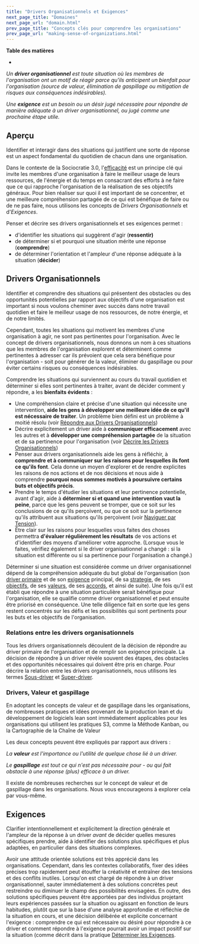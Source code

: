 ```yaml
---
title: "Drivers Organisationnels et Exigences"
next_page_title: "Domaines"
next_page_url: "domain.html"
prev_page_title: "Concepts clés pour comprendre les organisations"
prev_page_url: "making-sense-of-organizations.html"
---
```



**Table des matières**

-


_Un **driver organisationnel** est toute situation où les membres de l'organisation ont un motif de réagir parce qu'ils anticipent un bienfait pour l'organisation (source de valeur, élimination de gaspillage ou mitigation de risques aux conséquences indésirables)._

_Une **exigence** est un besoin ou un désir jugé nécessaire pour répondre de manière adéquate à un driver organisationnel, ou jugé comme une prochaine étape utile._

## Aperçu

Identifier et interagir dans des situations qui justifient une sorte de réponse est un aspect fondamental du quotidien de chacun dans une organisation.

Dans le contexte de la Sociocratie 3.0, l'[efficacité](principle-effectiveness.html) est un principe clé qui invite les membres d'une organisation à faire le meilleur usage de leurs ressources, de l'énergie et du temps en consacrant des efforts à ne faire que ce qui rapproche l'organisation de la réalisation de ses objectifs généraux. Pour bien réaliser sur quoi il est important de se concentrer, et une meilleure compréhension partagée de ce qui est bénéfique de faire ou de ne pas faire, nous utilisons les concepts de _Drivers Organisationnels_ et d'_Exigences_.

Penser et décrire ses drivers organisationnels et ses exigences permet :

- d'identifier les situations qui suggèrent d'agir (**ressentir)**
- de déterminer si et pourquoi une situation mérite une réponse (**comprendre**)
- de déterminer l'orientation et l'ampleur d'une réponse adéquate à la situation (**décider**)

## Drivers Organisationnels

Identifier et comprendre des situations qui présentent des obstacles ou des opportunités potentielles par rapport aux objectifs d'une organisation est important si nous voulons cheminer avec succès dans notre travail quotidien et faire le meilleur usage de nos ressources, de notre énergie, et de notre limités.

Cependant, toutes les situations qui motivent les membres d'une organisation à agir, ne sont pas pertinentes pour l'organisation. Avec le concept de drivers organisationnels, nous donnons un nom à ces situations que les membres de l'organisation explorent et déterminent comme pertinentes à adresser car ils prévoient que cela sera bénéfique pour l'organisation - soit pour générer de la valeur, éliminer du gaspillage ou pour éviter certains risques ou conséquences indésirables.

Comprendre les situations qui surviennent au cours du travail quotidien et déterminer si elles sont pertinentes à traiter, avant de décider comment y répondre, a les **bienfaits évidents** :

- Une compréhension claire et précise d'une situation qui nécessite une intervention, **aide les gens à développer une meilleure idée de ce qu'il est nécessaire de traiter**. Un problème bien défini est un problème à moitié résolu (voir [Répondre aux Drivers Organisationnels](respond-to-organizational-drivers.html))
- Décrire explicitement un driver aide à **communiquer efficacement** avec les autres et à **développer une compréhension partagée** de la situation et de sa pertinence pour l'organisation (voir [Décrire les Drivers Organisationnels](describe-organizational-drivers.html))
- Penser aux drivers organisationnels aide les gens à réfléchir, à **comprendre et à communiquer sur les raisons pour lesquelles ils font ce qu'ils font**. Cela donne un moyen d'explorer et de rendre explicites les raisons de nos actions et de nos décisions et nous aide à comprendre **pourquoi nous sommes motivés à poursuivre certains buts et objectifs précis**.
- Prendre le temps d'étudier les situations et leur pertinence potentielle, avant d'agir, aide à **déterminer si et quand une intervention vaut la peine**, parce que les gens peuvent se tromper, que ce soit sur les conclusions de ce qu'ils perçoivent, ou que ce soit sur la pertinence qu'ils attribuent aux situations qu'ils perçoivent (voir [Naviguer par Tension](navigate-via-tension.html)).
- Être clair sur les raisons pour lesquelles vous faites des choses permettra **d'évaluer régulièrement les résultats** de vos actions et d'identifier des moyens d'améliorer votre approche. (Lorsque vous le faites, vérifiez également si le driver organisationnel a changé : si la situation est différente ou si sa pertinence pour l'organisation a changé.)

Déterminer si une situation est considérée comme un driver organisationnel dépend de la compréhension adéquate du but global de l'organisation (son <a href="glossary.html#entry-primary-driver" class="glossary-tooltip" data-toggle="tooltip" title="Driver Primaire: Le driver primaire d&#x27;un domaine est le driver principal auquel les personnes responsables de ce domaine répondent.">driver primaire</a> et de son  <a href="glossary.html#entry-requirement" class="glossary-tooltip" data-toggle="tooltip" title="Exigence: Un besoin ou un désir jugé nécessaire pour répondre de manière adéquate à un driver organisationnel, ou jugé comme une prochaine étape utile.">exigence</a> principal, de sa <a href="glossary.html#entry-strategy" class="glossary-tooltip" data-toggle="tooltip" title="Stratégie: Une approche générale définissant comment créer de la valeur pour s&#x27;occuper avec succès d&#x27;un domaine.">strategie</a>, de ses <a href="glossary.html#entry-objective" class="glossary-tooltip" data-toggle="tooltip" title="Objectif: Un résultat (particulier) qu&#x27;une personne ou une équipe ou une organisation veut atteindre; une cible ou un objectif.">objectifs</a>, de ses <a href="glossary.html#entry-values" class="glossary-tooltip" data-toggle="tooltip" title="Valeurs: Principes importants qui guident le comportement. A ne pas confondre avec “valeur“ (singulier) dans le contexte d&#x27;un driver.">valeurs</a>, de ses <a href="glossary.html#entry-agreement" class="glossary-tooltip" data-toggle="tooltip" title="Accord: Une ligne directrice, un processus ou protocole convenus pour guider le flux de valeur.">accords</a>, et ainsi de suite). Une fois qu'il est établi que répondre à une situation particulière serait bénéfique pour l'organisation, elle se qualifie comme driver organisationnel et peut ensuite être priorisé en conséquence. Une telle diligence fait en sorte que les gens restent concentrés sur les défis et les possibilités qui sont pertinents pour les buts et les objectifs de l'organisation.

### Relations entre les drivers organisationnels

Tous les drivers organisationnels découlent de la décision de répondre au driver primaire de l'organisation et de remplir son exigence principale. La décision de répondre à un driver révèle souvent des étapes, des obstacles et des opportunités nécessaires qui doivent être pris en charge. Pour décrire la relation entre les drivers organisationnels, nous utilisons les termes <a href="glossary.html#entry-subdriver" class="glossary-tooltip" data-toggle="tooltip" title="Sous-driver: Un sous-driver (ou sous-intention) surgit comme la conséquence d&#x27;un autre driver (le super-driver) et est fondamental pour répondre efficacement au super-driver.">Sous-driver</a> et <a href="glossary.html#entry-superdriver" class="glossary-tooltip" data-toggle="tooltip" title="Super-driver: voir Sous-driver.">Super-driver</a>.

### Drivers, Valeur et gaspillage

En adoptant les concepts de valeur et de gaspillage dans les organisations, de nombreuses pratiques et idées provenant de la production lean et du développement de logiciels lean sont immédiatement applicables pour les organisations qui utilisent les pratiques S3, comme la Méthode Kanban, ou la Cartographie de la Chaîne de Valeur

Les deux concepts peuvent être expliqués par rapport aux drivers :

_La **valeur** est l'importance ou l'utilité de quelque chose lié à un driver._

_Le **gaspillage** est tout ce qui n'est pas nécessaire pour - ou qui fait obstacle à  une réponse (plus) efficace à un driver._

Il existe de nombreuses recherches sur le concept de valeur et de gaspillage dans les organisations. Nous vous encourageons à explorer cela par vous-même.

## Exigences

Clarifier intentionnellement et explicitement la direction générale et l'ampleur de la réponse à un driver _avant_ de décider quelles mesures spécifiques prendre, aide à identifier des solutions plus spécifiques et plus adaptées, en particulier dans des situations complexes.

Avoir une attitude orientée solutions est très apprécié dans les organisations. Cependant, dans les contextes collaboratifs, fixer des idées précises trop rapidement peut étouffer la créativité et entraîner des tensions et des conflits inutiles. Lorsqu'on est chargé de répondre à un driver organisationnel, sauter immédiatement à des solutions concrètes peut restreindre ou diminuer le champ des possibilités envisagées. En outre, des solutions spécifiques peuvent être apportées par des individus projetant leurs expériences passées sur la situation ou agissant en fonction de leurs habitudes, plutôt que sur la base d'une analyse approfondie et réfléchie de la situation en cours, et une décision délibérée et explicite concernant l'exigence : comprendre ce qui est nécessaire ou désiré pour répondre à ce driver et comment répondre à l'exigence pourrait avoir un impact positif sur la situation (comme décrit dans la pratique [Déterminer les Exigences](determine-requirements.html).
